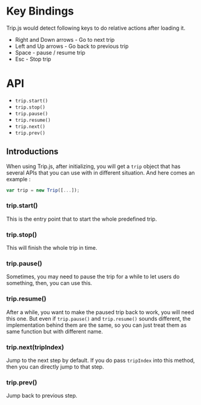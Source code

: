 # Key Bindings

Trip.js would detect following keys to do relative actions after loading it.

+ Right and Down arrows - Go to next trip
+ Left and Up arrows - Go back to previous trip
+ Space - pause / resume trip
+ Esc - Stop trip

# API

+ `trip.start()`
+ `trip.stop()`
+ `trip.pause()`
+ `trip.resume()`
+ `trip.next()`
+ `trip.prev()`

## Introductions

When using Trip.js, after initializing, you will get a `trip` object that has several APIs that you can use with in different situation. And here comes an example : 

```javascript
var trip = new Trip([...]);
```

### trip.start()

This is the entry point that to start the whole predefined trip.

### trip.stop()

This will finish the whole trip in time.

### trip.pause()

Sometimes, you may need to pause the trip for a while to let users do something, then, you can use this.

### trip.resume()

After a while, you want to make the paused trip back to work, you will need this one. But even if `trip.pause()` and `trip.resume()` sounds different, the implementation behind them are the same, so you can just treat them as same function but with different name.

### trip.next(tripIndex)

Jump to the next step by default. If you do pass `tripIndex` into this method, then you can directly jump to that step.

### trip.prev()

Jump back to previous step.
